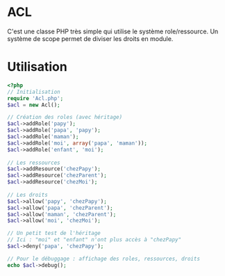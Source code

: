 ACL
===

C'est une classe PHP très simple qui utilise le système role/ressource.
Un système de scope permet de diviser les droits en module.

Utilisation
===========
```php
<?php
// Initialisation
require 'Acl.php';
$acl = new Acl();

// Création des roles (avec héritage)
$acl->addRole('papy');
$acl->addRole('papa', 'papy');
$acl->addRole('maman');
$acl->addRole('moi', array('papa', 'maman'));
$acl->addRole('enfant', 'moi');
	
// Les ressources
$acl->addResource('chezPapy');
$acl->addResource('chezParent');
$acl->addResource('chezMoi');
	
// Les droits
$acl->allow('papy', 'chezPapy');
$acl->allow('papa', 'chezParent');
$acl->allow('maman', 'chezParent');
$acl->allow('moi', 'chezMoi');

// Un petit test de l'héritage
// Ici : "moi" et "enfant" n'ont plus accès à "chezPapy"
$acl->deny('papa', 'chezPapy');

// Pour le débuggage : affichage des roles, ressources, droits
echo $acl->debug();
